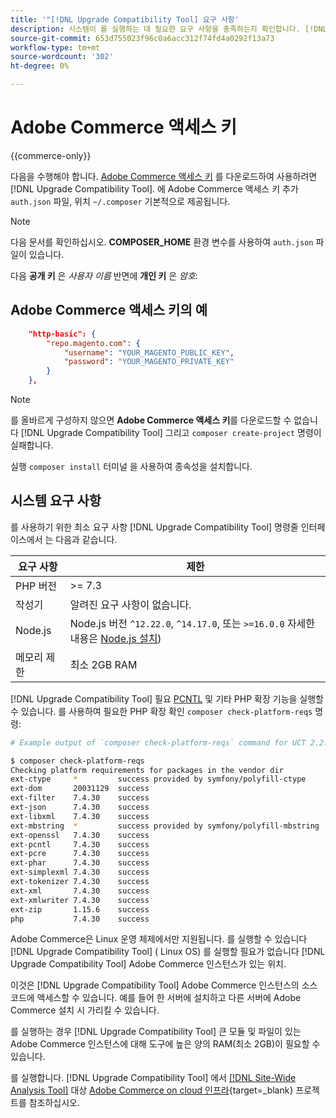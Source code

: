 ```yaml
---
title: '"[!DNL Upgrade Compatibility Tool] 요구 사항'
description: 시스템이 를 실행하는 데 필요한 요구 사항을 충족하는지 확인합니다. [!DNL Upgrade Compatibility Tool] ( Adobe Commerce 프로젝트에 대한 명령줄 인터페이스 사용)을 참조하십시오.
source-git-commit: 653d755023f96c0a6acc312f74fd4a0292f13a73
workflow-type: tm+mt
source-wordcount: '302'
ht-degree: 0%

---
```



# Adobe Commerce 액세스 키

{{commerce-only}}

다음을 수행해야 합니다. [Adobe Commerce 액세스 키](https://developer.adobe.com/commerce/marketplace/guides/sellers/profile-information/#access-keys) 를 다운로드하여 사용하려면 [!DNL Upgrade Compatibility Tool]. 에 Adobe Commerce 액세스 키 추가 `auth.json` 파일, 위치 `~/.composer` 기본적으로 제공됩니다.

>[!NOTE]
>
>다음 문서를 확인하십시오. **COMPOSER_HOME** 환경 변수를 사용하여 `auth.json` 파일이 있습니다.

다음 **공개 키** 은 _사용자 이름_ 반면에 **개인 키** 은 _암호_:

## Adobe Commerce 액세스 키의 예

```json
    "http-basic": {
        "repo.magento.com": {
            "username": "YOUR_MAGENTO_PUBLIC_KEY",
            "password": "YOUR_MAGENTO_PRIVATE_KEY"
        }
    },
```

>[!NOTE]
>
> 를 올바르게 구성하지 않으면 **Adobe Commerce 액세스 키**&#x200B;를 다운로드할 수 없습니다 [!DNL Upgrade Compatibility Tool] 그리고 `composer create-project` 명령이 실패합니다.

실행 `composer install` 터미널 을 사용하여 종속성을 설치합니다.

## 시스템 요구 사항

를 사용하기 위한 최소 요구 사항 [!DNL Upgrade Compatibility Tool] 명령줄 인터페이스에서 는 다음과 같습니다.

| **요구 사항** | **제한** |
|----------------|-----------------|
| PHP 버전 | >= 7.3 |
| 작성기 | 알려진 요구 사항이 없습니다. |
| Node.js | Node.js 버전 `^12.22.0`, `^14.17.0`, 또는 `>=16.0.0` 자세한 내용은 [Node.js 설치](https://nodejs.dev/en/learn/how-to-install-nodejs/)) |
| 메모리 제한 | 최소 2GB RAM |

[!DNL Upgrade Compatibility Tool] 필요 [PCNTL](https://www.php.net/manual/en/book.pcntl.php) 및 기타 PHP 확장 기능을 실행할 수 있습니다. 를 사용하여 필요한 PHP 확장 확인 `composer check-platform-reqs` 명령:

```bash
# Example output of `composer check-platform-reqs` command for UCT 2.2.6 and PHP 7.4:

$ composer check-platform-reqs
Checking platform requirements for packages in the vendor dir
ext-ctype     *         success provided by symfony/polyfill-ctype
ext-dom       20031129  success
ext-filter    7.4.30    success
ext-json      7.4.30    success
ext-libxml    7.4.30    success
ext-mbstring  *         success provided by symfony/polyfill-mbstring
ext-openssl   7.4.30    success
ext-pcntl     7.4.30    success
ext-pcre      7.4.30    success
ext-phar      7.4.30    success
ext-simplexml 7.4.30    success
ext-tokenizer 7.4.30    success
ext-xml       7.4.30    success
ext-xmlwriter 7.4.30    success
ext-zip       1.15.6    success
php           7.4.30    success
```

Adobe Commerce은 Linux 운영 체제에서만 지원됩니다. 를 실행할 수 있습니다 [!DNL Upgrade Compatibility Tool] ( Linux OS) 를 실행할 필요가 없습니다 [!DNL Upgrade Compatibility Tool] Adobe Commerce 인스턴스가 있는 위치.

이것은 [!DNL Upgrade Compatibility Tool] Adobe Commerce 인스턴스의 소스 코드에 액세스할 수 있습니다. 예를 들어 한 서버에 설치하고 다른 서버에 Adobe Commerce 설치 시 가리킬 수 있습니다.

를 실행하는 경우 [!DNL Upgrade Compatibility Tool] 큰 모듈 및 파일이 있는 Adobe Commerce 인스턴스에 대해 도구에 높은 양의 RAM(최소 2GB)이 필요할 수 있습니다.

를 실행합니다. [!DNL Upgrade Compatibility Tool] 에서 [[!DNL Site-Wide Analysis Tool]](https://experienceleague.adobe.com/docs/commerce-operations/upgrade-guide/upgrade-compatibility-tool/use-upgrade-compatibility-tool/integrate-analysis-tool.html) 대상 [Adobe Commerce on cloud 인프라](https://experienceleague.adobe.com/docs/commerce-cloud-service/user-guide/project/overview.html){target=_blank} 프로젝트를 참조하십시오.
